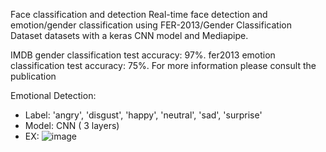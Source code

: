 Face classification and detection
Real-time face detection and emotion/gender classification using FER-2013/Gender Classification Dataset datasets with a keras CNN model and Mediapipe.

IMDB gender classification test accuracy: 97%.
fer2013 emotion classification test accuracy: 75%.
For more information please consult the publication

Emotional Detection:
  - Label: 'angry', 'disgust', 'happy', 'neutral', 'sad', 'surprise'
  - Model: CNN ( 3 layers)
  - EX:
    ![image](https://github.com/user-attachments/assets/94fc20a3-f344-4931-87ad-8efa986eea1e)
